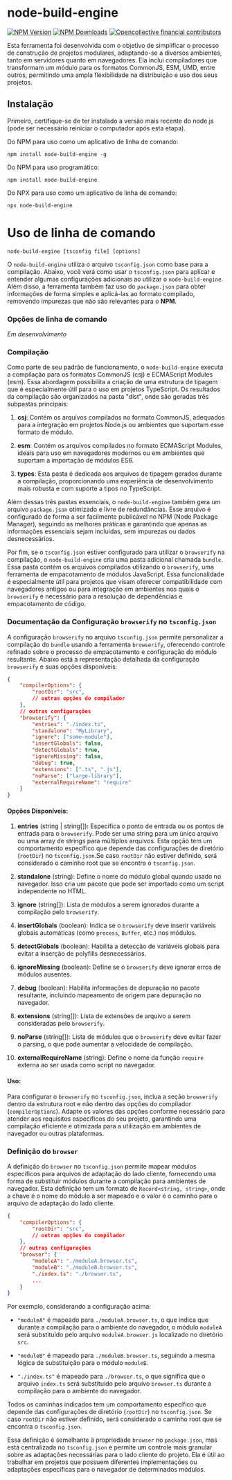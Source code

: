 # node-build-engine

[![NPM Version][npm-image]][npm-url]
[![NPM Downloads][downloads-image]][downloads-url]
[![Opencollective financial contributors][opencollective-contributors]][opencollective-url]

[npm-image]: https://img.shields.io/npm/v/node-build-engine.svg
[npm-url]: https://npmjs.org/package/node-build-engine
[downloads-image]: https://img.shields.io/npm/dm/node-build-engine.svg
[downloads-url]: https://npmjs.org/package/node-build-engine
[opencollective-contributors]: https://opencollective.com/node-build-engine/tiers/badge.svg
[opencollective-url]: https://opencollective.com/node-build-engine

Esta ferramenta foi desenvolvida com o objetivo de simplificar o processo de construção de projetos modulares, adaptando-se a diversos ambientes, tanto em servidores quanto em navegadores. Ela inclui compiladores que transformam um módulo para os formatos CommonJS, ESM, UMD, entre outros, permitindo uma ampla flexibilidade na distribuição e uso dos seus projetos.

Instalação
----------

Primeiro, certifique-se de ter instalado a versão mais recente do node.js (pode ser necessário reiniciar o computador após esta etapa).

Do NPM para uso como um aplicativo de linha de comando:

    npm install node-build-engine -g

Do NPM para uso programático:

    npm install node-build-engine

Do NPX para uso como um aplicativo de linha de comando:

    npx node-build-engine

# Uso de linha de comando

<!-- CLI_USAGE:START -->

```
node-build-engine [tsconfig file] [options]
```

O `node-build-engine` utiliza o arquivo `tsconfig.json` como base para a compilação. Abaixo, você verá como usar o `tsconfig.json` para aplicar e entender algumas configurações adicionais ao utilizar o `node-build-engine`. Além disso, a ferramenta também faz uso do `package.json` para obter informações de forma simples e aplicá-las ao formato compilado, removendo impurezas que não são relevantes para o **NPM**.

### Opções de linha de comando

*Em desenvolvimento*

### Compilação

Como parte de seu padrão de funcionamento, o `node-build-engine` executa a compilação para os formatos CommonJS (csj) e ECMAScript Modules (esm). Essa abordagem possibilita a criação de uma estrutura de tipagem que é especialmente útil para o uso em projetos TypeScript. Os resultados da compilação são organizados na pasta "dist", onde são geradas três subpastas principais:

1. **csj**: Contém os arquivos compilados no formato CommonJS, adequados para a integração em projetos Node.js ou ambientes que suportam esse formato de módulo.

2. **esm**: Contém os arquivos compilados no formato ECMAScript Modules, ideais para uso em navegadores modernos ou em ambientes que suportam a importação de módulos ES6.

3. **types**: Esta pasta é dedicada aos arquivos de tipagem gerados durante a compilação, proporcionando uma experiência de desenvolvimento mais robusta e com suporte a tipos no TypeScript.

Além dessas três pastas essenciais, o `node-build-engine` também gera um arquivo `package.json` otimizado e livre de redundâncias. Esse arquivo é configurado de forma a ser facilmente publicável no NPM (Node Package Manager), seguindo as melhores práticas e garantindo que apenas as informações essenciais sejam incluídas, sem impurezas ou dados desnecessários.

Por fim, se o `tsconfig.json` estiver configurado para utilizar o `browserify` na compilação, o `node-build-engine` cria uma pasta adicional chamada `bundle`. Essa pasta contém os arquivos compilados utilizando o `browserify`, uma ferramenta de empacotamento de módulos JavaScript. Essa funcionalidade é especialmente útil para projetos que visam oferecer compatibilidade com navegadores antigos ou para integração em ambientes nos quais o `browserify` é necessário para a resolução de dependências e empacotamento de código.

### Documentação da Configuração `browserify` no `tsconfig.json`

A configuração `browserify` no arquivo `tsconfig.json` permite personalizar a compilação do `bundle` usando a ferramenta `browserify`, oferecendo controle refinado sobre o processo de empacotamento e configuração do módulo resultante. Abaixo está a representação detalhada da configuração `browserify` e suas opções disponíveis:

```json
{
    "compilerOptions": {
        "rootDir": "src",
        // outras opções do compilador
    },
    // outras configurações
    "browserify": {
        "entries": "./index.ts",
        "standalone": "MyLibrary",
        "ignore": ["some-module"],
        "insertGlobals": false,
        "detectGlobals": true,
        "ignoreMissing": false,
        "debug": true,
        "extensions": [".ts", ".js"],
        "noParse": ["large-library"],
        "externalRequireName": "require"
    }
}
```

#### Opções Disponíveis:

1. **entries** (string | string[]): Especifica o ponto de entrada ou os pontos de entrada para o `browserify`. Pode ser uma string para um único arquivo ou uma array de strings para múltiplos arquivos. Esta opção tem um comportamento específico que depende das configurações de diretório (`rootDir`) no `tsconfig.json`.Se caso `rootDir` não estiver definido, será considerado o caminho root que se encontra o `tsconfig.json`.

2. **standalone** (string): Define o nome do módulo global quando usado no navegador. Isso cria um pacote que pode ser importado como um script independente no HTML.

3. **ignore** (string[]): Lista de módulos a serem ignorados durante a compilação pelo `browserify`.

4. **insertGlobals** (boolean): Indica se o `browserify` deve inserir variáveis globais automáticas (como `process`, `Buffer`, etc.) nos módulos.

5. **detectGlobals** (boolean): Habilita a detecção de variáveis globais para evitar a inserção de polyfills desnecessários.

6. **ignoreMissing** (boolean): Define se o `browserify` deve ignorar erros de módulos ausentes.

7. **debug** (boolean): Habilita informações de depuração no pacote resultante, incluindo mapeamento de origem para depuração no navegador.

8. **extensions** (string[]): Lista de extensões de arquivo a serem consideradas pelo `browserify`.

9. **noParse** (string[]): Lista de módulos que o `browserify` deve evitar fazer o parsing, o que pode aumentar a velocidade de compilação.

10. **externalRequireName** (string): Define o nome da função `require` externa ao ser usada como script no navegador.

#### Uso:

Para configurar o `browserify` no `tsconfig.json`, inclua a seção `browserify` dentro da estrutura root e não dentro das opções do compilador (`compilerOptions`). Adapte os valores das opções conforme necessário para atender aos requisitos específicos do seu projeto, garantindo uma compilação eficiente e otimizada para a utilização em ambientes de navegador ou outras plataformas.

### Definição do `browser`

A definição do `browser` no `tsconfig.json` permite mapear módulos específicos para arquivos de adaptação do lado cliente, fornecendo uma forma de substituir módulos durante a compilação para ambientes de navegador. Esta definição tem um formato de `Record<string, string>`, onde a chave é o nome do módulo a ser mapeado e o valor é o caminho para o arquivo de adaptação do lado cliente.

```json
{
    "compilerOptions": {
        "rootDir": "src",
        // outras opções do compilador
    },
    // outras configurações
    "browser": {
        "moduleA": "./moduleA.browser.ts",
        "moduleB": "./moduleB.browser.ts",
        "./index.ts": "./browser.ts",
        ...
    }
}
```

Por exemplo, considerando a configuração acima:

- `"moduleA"` é mapeado para `./moduleA.browser.ts`, o que indica que durante a compilação para o ambiente do navegador, o módulo `moduleA` será substituído pelo arquivo `moduleA.browser.js` localizado no diretório `src`.

- `"moduleB"` é mapeado para `./moduleB.browser.ts`, seguindo a mesma lógica de substituição para o módulo `moduleB`.

- `"./index.ts"` é mapeado para `./browser.ts`, o que significa que o arquivo `index.ts` será substituído pelo arquivo `browser.ts` durante a compilação para o ambiente do navegador.

Todos os caminhas indicados tem um comportamento específico que depende das configurações de diretório (`rootDir`) no `tsconfig.json`. Se caso `rootDir` não estiver definido, será considerado o caminho root que se encontra o `tsconfig.json`.

Essa definição é semelhante à propriedade `browser` no `package.json`, mas está centralizada no `tsconfig.json` e permite um controle mais granular sobre as adaptações necessárias para o lado cliente do projeto. Ela é útil ao trabalhar em projetos que possuem diferentes implementações ou adaptações específicas para o navegador de determinados módulos.